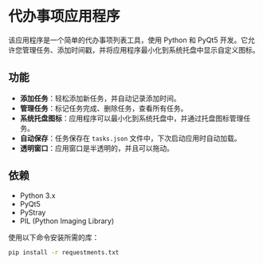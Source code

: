 # 代办事项应用程序

该应用程序是一个简单的代办事项列表工具，使用 Python 和 PyQt5 开发。它允许您管理任务、添加时间戳，并将应用程序最小化到系统托盘中显示自定义图标。

## 功能

- **添加任务**：轻松添加新任务，并自动记录添加时间。
- **管理任务**：标记任务完成、删除任务，查看所有任务。
- **系统托盘图标**：应用程序可以最小化到系统托盘中，并通过托盘图标管理任务。
- **自动保存**：任务保存在 `tasks.json` 文件中，下次启动应用时自动加载。
- **透明窗口**：应用窗口是半透明的，并且可以拖动。

## 依赖

- Python 3.x
- PyQt5
- PyStray
- PIL (Python Imaging Library)

使用以下命令安装所需的库：

```bash
pip install -r requestments.txt
